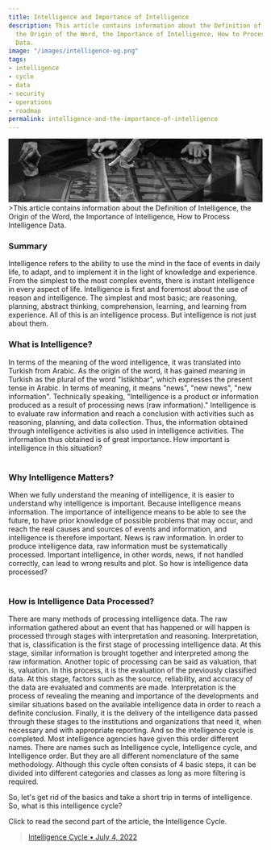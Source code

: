 ```yaml
---
title: Intelligence and Importance of Intelligence
description: This article contains information about the Definition of Intelligence,
  the Origin of the Word, the Importance of Intelligence, How to Process Intelligence
  Data.
image: "/images/intelligence-og.png"
tags:
- intelligence
- cycle
- data
- security
- operations
- roadmap
permalink: intelligence-and-the-importance-of-intelligence
---
```


<img src="/images/intelligence-main.png">
>This article contains information about the Definition of Intelligence, the Origin of the Word, the Importance of Intelligence, How to Process Intelligence Data.

### Summary
Intelligence refers to the ability to use the mind in the face of events in daily life, to adapt, and to implement it in the light of knowledge and experience.
From the simplest to the most complex events, there is instant intelligence in every aspect of life. Intelligence is first and foremost about the use of reason and intelligence. The simplest and most basic; are reasoning, planning, abstract thinking, comprehension, learning, and learning from experience. All of this is an intelligence process. But intelligence is not just about them.
### What is Intelligence?<br>
In terms of the meaning of the word intelligence, it was translated into Turkish from Arabic. As the origin of the word, it has gained meaning in Turkish as the plural of the word "Istikhbar", which expresses the present tense in Arabic. In terms of meaning, it means "news", "new news", "new information". Technically speaking, "Intelligence is a product or information produced as a result of processing news (raw information)." Intelligence is to evaluate raw information and reach a conclusion with activities such as reasoning, planning, and data collection. Thus, the information obtained through intelligence activities is also used in intelligence activities. The information thus obtained is of great importance. How important is intelligence in this situation?
<br><br>
### Why Intelligence Matters?<br>
When we fully understand the meaning of intelligence, it is easier to understand why intelligence is important. Because intelligence means information. The importance of intelligence means to be able to see the future, to have prior knowledge of possible problems that may occur, and reach the real causes and sources of events and information, and intelligence is therefore important. News is raw information. In order to produce intelligence data, raw information must be systematically processed. Important intelligence, in other words, news, if not handled correctly, can lead to wrong results and plot. So how is intelligence data processed?<br><br>
### How is Intelligence Data Processed?<br>
There are many methods of processing intelligence data. The raw information gathered about an event that has happened or will happen is processed through stages with interpretation and reasoning. Interpretation, that is, classification is the first stage of processing intelligence data. At this stage, similar information is brought together and interpreted among the raw information. Another topic of processing can be said as valuation, that is, valuation. In this process, it is the evaluation of the previously classified data. At this stage, factors such as the source, reliability, and accuracy of the data are evaluated and comments are made. Interpretation is the process of revealing the meaning and importance of the developments and similar situations based on the available intelligence data in order to reach a definite conclusion. Finally, it is the delivery of the intelligence data passed through these stages to the institutions and organizations that need it, when necessary and with appropriate reporting. And so the intelligence cycle is completed. Most intelligence agencies have given this order different names. There are names such as Intelligence cycle, Intelligence cycle, and Intelligence order. But they are all different nomenclature of the same methodology. Although this cycle often consists of 4 basic steps, it can be divided into different categories and classes as long as more filtering is required. <br>

So, let's get rid of the basics and take a short trip in terms of intelligence. So, what is this intelligence cycle?<br>

Click to read the second part of the article, the Intelligence Cycle.
> [Intelligence Cycle • July 4, 2022](/intelligence-cycle)
